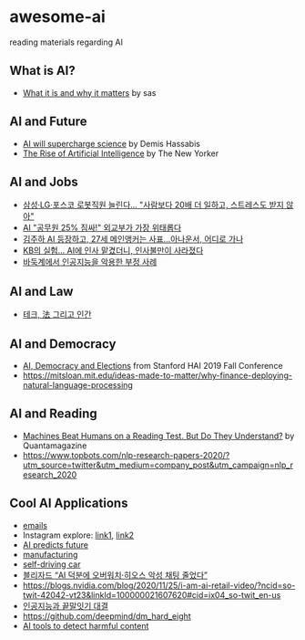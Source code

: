 # awesome-ai
reading materials regarding AI

## What is AI?
* [What it is and why it matters](https://www.sas.com/en_us/insights/analytics/what-is-artificial-intelligence.html) by sas


## AI and Future
* [AI will supercharge science](https://worldin.economist.com/article/17385/edition2020demis-hassabis-predicts-ai-will-supercharge-science) by Demis Hassabis
* [The Rise of Artificial Intelligence](https://www.newyorker.com/books/double-take/sunday-reading-the-rise-of-artificial-intelligence/amp) by The New Yorker

## AI and Jobs
 * [삼성·LG·포스코 로봇직원 늘린다… "사람보다 20배 더 일하고, 스트레스도 받지 않아"](https://m.biz.chosun.com/news/article.amp.html?contid=2020091502877)
 * [AI "공무원 25% 짐싸!" 외교부가 가장 위태롭다](https://mnews.joins.com/article/23888951?cloc=joongang-mhome-Group4#home)
 * [김주하 AI 등장하고, 27세 메인앵커는 사표…아나운서, 어디로 가나](https://www.chosun.com/national/weekend/2020/10/10/MSWVZVODFFGOJKWT2YUPXXWZUU/)
 * [KB의 실험… AI에 인사 맡겼더니, 인사불만이 사라졌다](https://www.chosun.com/economy/stock-finance/2020/10/05/E6TXF7CYAJEPTDKVWWLTPOOLVY/)
 * [바둑계에서 인공지능을 악용한 부정 사례](https://www.chosun.com/national/2020/11/20/2Y3WOD4S4JFNZEA43YQ3LIL7FA/)

## AI and Law
* [테크, 法 그리고 인간](http://it.chosun.com/m/svc/article.html?contid=2020080300309&utm_source=undefined&utm_medium=unknown&utm_campaign=itchosun)

## AI and Democracy
* [AI, Democracy and Elections](https://youtu.be/_b-kXQo-KjY?list=PLpGHT1n4-mAv0KFPg0dZXOL7_qHUlxj2Z) from Stanford HAI 2019 Fall Conference
* https://mitsloan.mit.edu/ideas-made-to-matter/why-finance-deploying-natural-language-processing

## AI and Reading
* [Machines Beat Humans on a Reading Test. But Do They Understand?](https://www.quantamagazine.org/machines-beat-humans-on-a-reading-test-but-do-they-understand-20191017/) by Quantamagazine
* https://www.topbots.com/nlp-research-papers-2020/?utm_source=twitter&utm_medium=company_post&utm_campaign=nlp_research_2020

## Cool AI Applications
* [emails](https://99percentinvisible.org/episode/youve-got-enron-mail/)
* Instagram explore: [link1](https://venturebeat.com/2019/11/25/facebook-details-the-ai-technology-behind-instagram-explore/), [link2](https://ai.facebook.com/blog/powered-by-ai-instagrams-explore-recommender-system)
* [AI predicts future](https://worldin.economist.com/article/17521/edition2020artificial-intelligence-predicts-future)
* [manufacturing](http://www.thelec.kr/news/articleView.html?idxno=6017)
* [self-driving car](https://medium.com/lyftself-driving/virtual-validation-a-scalable-solution-to-test-navigate-the-autonomous-road-ahead-e1a7d1fe1538)
* [블리자드 “AI 덕분에 오버워치·히오스 악성 채팅 줄었다”](https://m.gamemeca.com/amp/view.php?gid=1648794)
* https://blogs.nvidia.com/blog/2020/11/25/i-am-ai-retail-video/?ncid=so-twit-42042-vt23&linkId=100000021607620#cid=ix04_so-twit_en-us
* [인공지능과 끝말잇기 대결](https://youtu.be/9HygBYFNaZA)
* https://github.com/deepmind/dm_hard_eight
* [AI tools to detect harmful content](https://ai.facebook.com/blog/heres-how-were-using-ai-to-help-detect-misinformation/)

